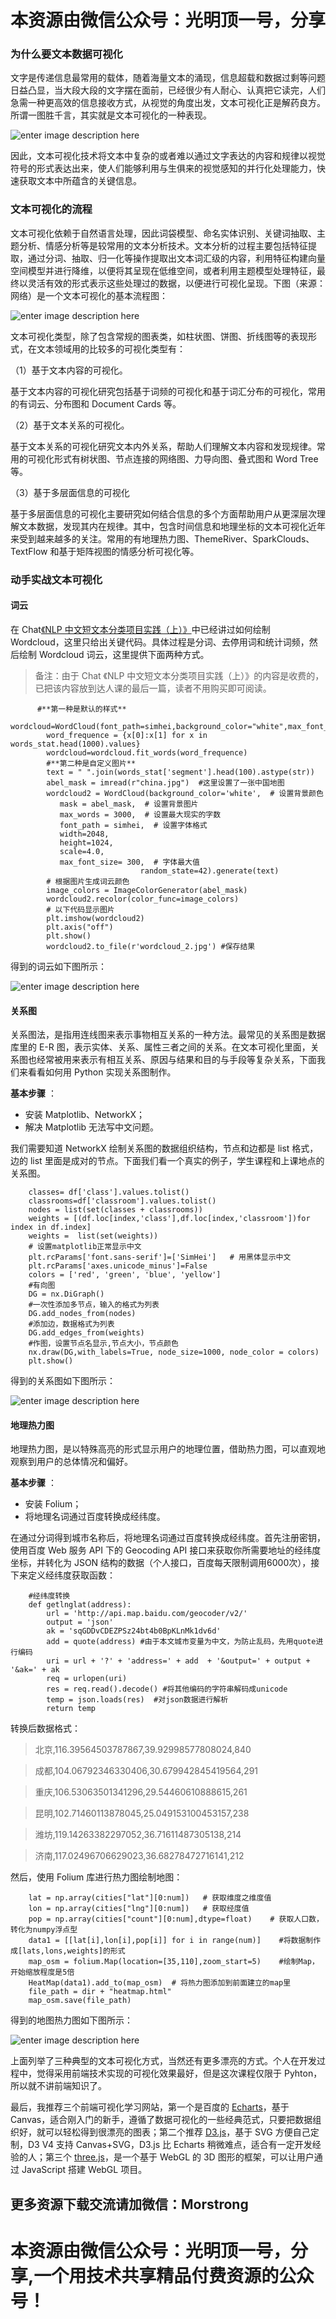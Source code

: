 # 本资源由微信公众号：光明顶一号，分享
### 为什么要文本数据可视化

文字是传递信息最常用的载体，随着海量文本的涌现，信息超载和数据过剩等问题日益凸显，当大段大段的文字摆在面前，已经很少有人耐心、认真把它读完，人们急需一种更高效的信息接收方式，从视觉的角度出发，文本可视化正是解药良方。所谓一图胜千言，其实就是文本可视化的一种表现。

![enter image description
here](http://images.gitbook.cn/8388b2b0-6280-11e8-b7c9-aba3c5c7330f)

因此，文本可视化技术将文本中复杂的或者难以通过文字表达的内容和规律以视觉符号的形式表达出来，使人们能够利用与生俱来的视觉感知的并行化处理能力，快速获取文本中所蕴含的关键信息。

### 文本可视化的流程

文本可视化依赖于自然语言处理，因此词袋模型、命名实体识别、关键词抽取、主题分析、情感分析等是较常用的文本分析技术。文本分析的过程主要包括特征提取，通过分词、抽取、归一化等操作提取出文本词汇级的内容，利用特征构建向量空间模型并进行降维，以便将其呈现在低维空间，或者利用主题模型处理特征，最终以灵活有效的形式表示这些处理过的数据，以便进行可视化呈现。下图（来源：网络）是一个文本可视化的基本流程图：

![enter image description
here](http://images.gitbook.cn/5d192a50-6231-11e8-b82c-e1d608026a45)

文本可视化类型，除了包含常规的图表类，如柱状图、饼图、折线图等的表现形式，在文本领域用的比较多的可视化类型有：

（1）基于文本内容的可视化。

基于文本内容的可视化研究包括基于词频的可视化和基于词汇分布的可视化，常用的有词云、分布图和 Document Cards 等。

（2）基于文本关系的可视化。

基于文本关系的可视化研究文本内外关系，帮助人们理解文本内容和发现规律。常用的可视化形式有树状图、节点连接的网络图、力导向图、叠式图和 Word Tree
等。

（3）基于多层面信息的可视化

基于多层面信息的可视化主要研究如何结合信息的多个方面帮助用户从更深层次理解文本数据，发现其内在规律。其中，包含时间信息和地理坐标的文本可视化近年来受到越来越多的关注。常用的有地理热力图、ThemeRiver、SparkClouds、TextFlow
和基于矩阵视图的情感分析可视化等。

### 动手实战文本可视化

#### 词云

在 Chat[《NLP
中文短文本分类项目实践（上）》](http://gitbook.cn/gitchat/activity/5ae2c9475d06502947fb1d98)中已经讲过如何绘制
Wordcloud，这里只给出关键代码。具体过程是分词、去停用词和统计词频，然后绘制 Wordcloud 词云，这里提供下面两种方式。

> 备注：由于 Chat 《NLP 中文短文本分类项目实践（上）》的内容是收费的，已把该内容放到达人课的最后一篇，读者不用购买即可阅读。

    
    
          #**第一种是默认的样式**
            wordcloud=WordCloud(font_path=simhei,background_color="white",max_font_size=80)
            word_frequence = {x[0]:x[1] for x in words_stat.head(1000).values}
            wordcloud=wordcloud.fit_words(word_frequence)
            #**第二种是自定义图片**
            text = " ".join(words_stat['segment'].head(100).astype(str))
            abel_mask = imread(r"china.jpg")  #这里设置了一张中国地图
            wordcloud2 = WordCloud(background_color='white',  # 设置背景颜色 
               mask = abel_mask,  # 设置背景图片
               max_words = 3000,  # 设置最大现实的字数
               font_path = simhei,  # 设置字体格式
               width=2048,
               height=1024,
               scale=4.0,
               max_font_size= 300,  # 字体最大值
                                 random_state=42).generate(text)
            # 根据图片生成词云颜色
            image_colors = ImageColorGenerator(abel_mask)
            wordcloud2.recolor(color_func=image_colors)
            # 以下代码显示图片
            plt.imshow(wordcloud2)
            plt.axis("off")
            plt.show()
            wordcloud2.to_file(r'wordcloud_2.jpg') #保存结果
    

得到的词云如下图所示：

![enter image description
here](http://images.gitbook.cn/25a32c00-624b-11e8-b82c-e1d608026a45)

#### 关系图

关系图法，是指用连线图来表示事物相互关系的一种方法。最常见的关系图是数据库里的 E-R
图，表示实体、关系、属性三者之间的关系。在文本可视化里面，关系图也经常被用来表示有相互关系、原因与结果和目的与手段等复杂关系，下面我们来看看如何用
Python 实现关系图制作。

**基本步骤** ：

  * 安装 Matplotlib、NetworkX；
  * 解决 Matplotlib 无法写中文问题。

我们需要知道 NetworkX 绘制关系图的数据组织结构，节点和边都是 list 格式，边的 list
里面是成对的节点。下面我们看一个真实的例子，学生课程和上课地点的关系图。

    
    
        classes= df['class'].values.tolist()
        classrooms=df['classroom'].values.tolist()
        nodes = list(set(classes + classrooms))
        weights = [(df.loc[index,'class'],df.loc[index,'classroom'])for index in df.index]   
        weights =  list(set(weights))
        # 设置matplotlib正常显示中文
        plt.rcParams['font.sans-serif']=['SimHei']   # 用黑体显示中文
        plt.rcParams['axes.unicode_minus']=False 
        colors = ['red', 'green', 'blue', 'yellow']
        #有向图
        DG = nx.DiGraph()
        #一次性添加多节点，输入的格式为列表
        DG.add_nodes_from(nodes)
        #添加边，数据格式为列表
        DG.add_edges_from(weights)
        #作图，设置节点名显示,节点大小，节点颜色
        nx.draw(DG,with_labels=True, node_size=1000, node_color = colors)
        plt.show() 
    

得到的关系图如下图所示：

![enter image description
here](http://images.gitbook.cn/0af7aa00-6257-11e8-b7c9-aba3c5c7330f)

#### 地理热力图

地理热力图，是以特殊高亮的形式显示用户的地理位置，借助热力图，可以直观地观察到用户的总体情况和偏好。

**基本步骤** ：

  * 安装 Folium；
  * 将地理名词通过百度转换成经纬度。

在通过分词得到城市名称后，将地理名词通过百度转换成经纬度。首先注册密钥，使用百度 Web 服务 API 下的 Geocoding API
接口来获取你所需要地址的经纬度坐标，并转化为 JSON 结构的数据（个人接口，百度每天限制调用6000次），接下来定义经纬度获取函数：

    
    
        #经纬度转换
        def getlnglat(address):
            url = 'http://api.map.baidu.com/geocoder/v2/'
            output = 'json'
            ak = 'sqGDDvCDEZPSz24bt4b0BpKLnMk1dv6d'
            add = quote(address) #由于本文城市变量为中文，为防止乱码，先用quote进行编码
            uri = url + '?' + 'address=' + add  + '&output=' + output + '&ak=' + ak
            req = urlopen(uri)
            res = req.read().decode() #将其他编码的字符串解码成unicode
            temp = json.loads(res)  #对json数据进行解析
            return temp
    

转换后数据格式：

> 北京,116.39564503787867,39.92998577808024,840

>

> 成都,104.06792346330406,30.679942845419564,291

>

> 重庆,106.53063501341296,29.54460610888615,261

>

> 昆明,102.71460113878045,25.049153100453157,238

>

> 潍坊,119.14263382297052,36.71611487305138,214

>

> 济南,117.02496706629023,36.68278472716141,212

然后，使用 Folium 库进行热力图绘制地图：

    
    
        lat = np.array(cities["lat"][0:num])   # 获取维度之维度值
        lon = np.array(cities["lng"][0:num])   # 获取经度值
        pop = np.array(cities["count"][0:num],dtype=float)    # 获取人口数，转化为numpy浮点型
        data1 = [[lat[i],lon[i],pop[i]] for i in range(num)]    #将数据制作成[lats,lons,weights]的形式
        map_osm = folium.Map(location=[35,110],zoom_start=5)    #绘制Map，开始缩放程度是5倍
        HeatMap(data1).add_to(map_osm)  # 将热力图添加到前面建立的map里
        file_path = dir + "heatmap.html"
        map_osm.save(file_path)
    

得到的地图热力图如下图所示：

![enter image description
here](http://images.gitbook.cn/3e258970-6260-11e8-95e8-074055ff8c6f)

上面列举了三种典型的文本可视化方式，当然还有更多漂亮的方式。个人在开发过程中，觉得采用前端技术实现的可视化效果最好，但是这次课程仅限于
Pyhton，所以就不讲前端知识了。

最后，我推荐三个前端可视化学习网站，第一个是百度的
[Echarts](http://echarts.baidu.com/echarts2/doc/example.html)，基于
Canvas，适合刚入门的新手，遵循了数据可视化的一些经典范式，只要把数据组织好，就可以轻松得到很漂亮的图表；第二个推荐
[D3.js](https://github.com/d3/d3/wiki/Gallery)，基于 SVG 方便自己定制，D3 V4 支持
Canvas+SVG，D3.js 比 Echarts 稍微难点，适合有一定开发经验的人；第三个
[three.js](https://threejs.org/)，是一个基于 WebGL 的 3D 图形的框架，可以让用户通过 JavaScript 搭建
WebGL 项目。


## 更多资源下载交流请加微信：Morstrong
# 本资源由微信公众号：光明顶一号，分享,一个用技术共享精品付费资源的公众号！
